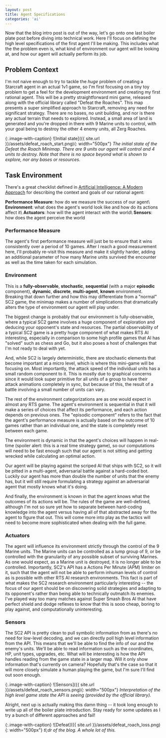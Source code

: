 ```yaml
---
layout: post
title: Agent Specifications
categories: 'ai'
---
```


Now that the blog intro post is out of the way, let's go onto one last boiler plate post before diving into technical work. Here I'll focus on defining the high level specifications of the first agent I'll be making. This includes what the the problem even is, what kind of environment our agent will be looking at, and how our agent will actually perform its job.

## Problem Context
I'm not naive enough to try to tackle the _huge_ problem of creating a Starcraft agent in an actual 1v1 game, so I'm first focusing on a tiny toy problem to get a feel for the development environment and creating my first rational agent. This will be a pretty straightforward mini game, released along with the official library called "Defeat the Roaches". This map presents a super simplified approach to Starcraft, removing any need for significant strategy. There are no bases, no unit building, and nor is there any actual terrain that needs to explored. Instead, a small area of land is generated and you're dropped in there with 9 Marine units to control, with your goal being to destroy the other 4 enemy units, all Zerg Roaches.

{:.image-with-caption}
![Initial state]({{ site.url }}/assets/defeat_roach_start.png){: width="500px"}
_The initial state of the Defeat the Roach Minimap. There are 9 units our agent will control and 4 units to destroy. Note that there is no space beyond what is shown to explore, nor any bases or resources._

## Task Environment
There's a great checklist defined in [Artificial Intelligence: A Modern Approach][ai-book] for describing the context and goals of our rational agent:

**Performance Measure**: how do we measure the success of our agent\\
**Environment**: what does the agent's world look like and how do its actions affect it\\
**Actuators**: how will the agent interact with the world\\
**Sensors**: how does the agent perceive the world

### Performance Measure
The agent's first performance measure will just be to ensure that it wins consistently over a period of 10 games. After I reach a good measurement here, I'll probably re-visit this measure and make it slightly harder, adding an additional parameter of how many Marine units survived the encounter as well as the time taken for each simulation.

### Environment
This is a **fully-observable**, **stochastic**, **sequential** (with a major **episodic** component), **dynamic**, **discrete**, **multi-agent**, **known** environment. Breaking that down further and how this may differentiate from a "normal" SC2 game, the minimap makes a number of simplications that dramatically alters the type of environment our agent will play under.

The biggest change is probably that our environment is fully-observable, where a typical SC2 game involves a huge component of exploration and deducing your opponent's state and resources. The partial observability of a typical SC2 game is a pretty huge component of what makes RTS AI interesting, especially in comparison to some high profile games that AI has "solved" such as chess and Go, but it also poses a host of challenges that I'm not ready to deal with yet.

And, while SC2 is largely deterministic, there are stochastic elements that become important at a micro level, which is where this mini-game will be focusing on. Most importantly, the attack speed of the individual units has a small random component to it. This is mostly due to graphical concerns since it would look super primitive for all units of a group to have their attack animations completely in sync, but because of this, the result of a battle involving a small number of units can vary.

The rest of the environment categorizations are as one would expect in almost any RTS game. The agent's environment is sequential in that it will make a series of choices that affect its performance, and each action depends on previous ones. The "episodic component" refers to the fact that the agent's performance measure is actually based on the outcome of 10 games rather than an individual one, and the state is completely reset between each game.

The environment is dynamic in that the agent's choices will happen in real-time (spoiler alert: this is a real time strategy game), so our computations will need to be fast enough such that our agent is not sitting and getting wrecked while calculating an optimal action.

Our agent will be playing against the scriped AI that ships with SC2, so it will be pitted in a multi-agent, adversarial battle against a hard-coded bot. Luckily our agent has more than double the number of units that the enemy has, but it will still require formulating a strategy against an adversarial agent that mostly knows what it's doing.

And finally, the environment is known in that the agent knows what the outcomes of its actions will be. The rules of the game are well-defined, although I'm not so sure yet how to separate between hard-coding knowledge into the agent versus having all of that abstracted away for the agent to figure that out. This will come more into play as the tactics will need to become more sophisticated when dealing with the full game.

### Actuators
The agent will influence its environment strictly through the control of the 9 Marine units. The Marine units can be controlled as a lump group of 9, or be controlled with the granularity of any possible subset of surviving Marines. As one would expect, as a Marine unit is destroyed, it is no longer able to be controlled. Importantly, SC2's API has a Actions Per Minute (APM) limiter on it, such that the agent will not be able to perform inhuman levels of control as is possible with other RTS AI research environments. This fact is part of what makes the SC2 research environment particularly interesting -- the focus of our agent should be on discovering solid strategies and adapting to its opponent's rather than being able to technically outmatch its enemies. I've played way too many matches against Super Smash Bros AI that have perfect shield and dodge reflexes to know that this is sooo cheap, boring to play against, and computationally uninteresting.

### Sensors
The SC2 API is pretty clean to pull symbolic information from as there's no need for low-level decoding, and we can directly poll high level information from the API. This means that we'll be able to find the info of our and the enemy's units. We'll be able to read information such as the coordinates, HP, unit types, upgrades, etc. What will be interesting is how the API handles reading from the game state in a larger map. Will it only show information that's currently on camera? Hopefully that's the case so that it will more closely simulate a human playing the game, but I'm sure I'll find out soon enough.

{:.image-with-caption}
![Sensors]({{ site.url }}/assets/defeat_roach_sensors.png){: width="500px"}
_Interpretation of the high level game state the API is seeing (provided by the official library)._

Alright, next up is actually making this damn thing -- it took long enough to write up all of the boiler plate introduction. Stay ready for some updates as I try a bunch of different approaches and fail!

{:.image-with-caption}
![Defeat]({{ site.url }}/assets/defeat_roach_loss.png){: width="500px"}
_tl;dr of the blog. A whole lot of this._

[ai-book]: https://www.amazon.com/Artificial-Intelligence-Modern-Approach-3rd/dp/0136042597
